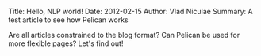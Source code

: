Title: Hello, NLP world!
Date: 2012-02-15
Author: Vlad Niculae 
Summary: A test article to see how Pelican works

Are all articles constrained to the blog format?  Can Pelican be used for more
flexible pages?  Let's find out!
